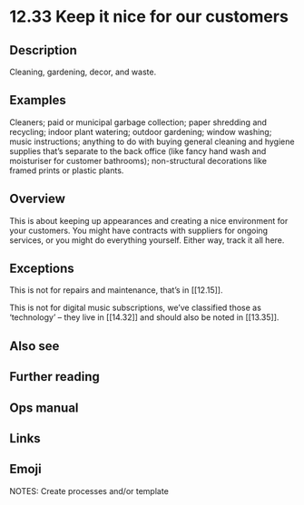 # 12.33 Keep it nice for our customers

## Description

Cleaning, gardening, decor, and waste.

## Examples

Cleaners; paid or municipal garbage collection; paper shredding and recycling; indoor plant watering; outdoor gardening; window washing; music instructions; anything to do with buying general cleaning and hygiene supplies that’s separate to the back office (like fancy hand wash and moisturiser for customer bathrooms); non-structural decorations like framed prints or plastic plants.

## Overview

This is about keeping up appearances and creating a nice environment for your customers. You might have contracts with suppliers for ongoing services, or you might do everything yourself. Either way, track it all here.

## Exceptions

This is not for repairs and maintenance, that’s in [[12.15]].

This is not for digital music subscriptions, we’ve classified those as ‘technology’ – they live in [[14.32]] and should also be noted in [[13.35]].

## Also see

## Further reading

## Ops manual

## Links

## Emoji

NOTES:
Create processes and/or template

